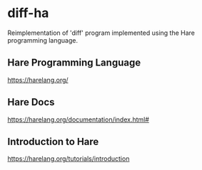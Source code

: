 # diff-ha
Reimplementation of 'diff' program implemented using the Hare programming language.

## Hare Programming Language
https://harelang.org/

## Hare Docs
https://harelang.org/documentation/index.html#

## Introduction to Hare
https://harelang.org/tutorials/introduction
